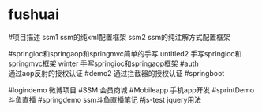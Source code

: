 # fushuai
#项目描述
ssm1 ssm的纯xml配置框架
ssm2 ssm的纯注解方式配置框架

#springioc和springaop和springmvc简单的手写
untitled2  手写springioc和springmvc框架
winter 手写springioc和springaop框架
#auth   
 通过aop反射的授权认证
#demo2
 通过拦截器的授权认证
#springboot

#logindemo 微博项目
#SSM 会员商城
#Mobileapp  手机app开发
#sprintDemo  斗鱼直播
#springdemo   ssm斗鱼直播笔记
#js-test jquery用法